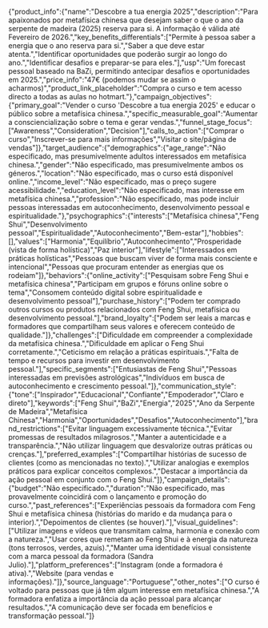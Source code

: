 {"product_info":{"name":"Descobre a tua energia 2025","description":"Para apaixonados por metafísica chinesa que desejam saber o que o ano da serpente de madeira (2025) reserva para si. A informação é válida até Fevereiro de 2026.","key_benefits_differentials":["Permite à pessoa saber a energia que o ano reserva para si.","Saber a que deve estar atenta.","Identificar oportunidades que poderão surgir ao longo do ano.","Identificar desafios e preparar-se para eles."],"usp":"Um forecast pessoal baseado na BaZi, permitindo antecipar desafios e oportunidades em 2025.","price_info":"47€ (podemos mudar se assim o acharmos)","product_link_placeholder":"Compra o curso e tem acesso directo a todas as aulas no hotmart."},"campaign_objectives":{"primary_goal":"Vender o curso 'Descobre a tua energia 2025' e educar o público sobre a metafísica chinesa.","specific_measurable_goal":"Aumentar a consciencialização sobre o tema e gerar vendas.","funnel_stage_focus":["Awareness","Consideration","Decision"],"calls_to_action":["Comprar o curso","Inscrever-se para mais informações","Visitar o site/página de vendas"]},"target_audience":{"demographics":{"age_range":"Não especificado, mas presumivelmente adultos interessados em metafísica chinesa.","gender":"Não especificado, mas presumivelmente ambos os géneros.","location":"Não especificado, mas o curso está disponível online.","income_level":"Não especificado, mas o preço sugere acessibilidade.","education_level":"Não especificado, mas interesse em metafísica chinesa.","profession":"Não especificado, mas pode incluir pessoas interessadas em autoconhecimento, desenvolvimento pessoal e espiritualidade."},"psychographics":{"interests":["Metafísica chinesa","Feng Shui","Desenvolvimento pessoal","Espiritualidade","Autoconhecimento","Bem-estar"],"hobbies":[],"values":["Harmonia","Equilíbrio","Autoconhecimento","Prosperidade (vista de forma holística)","Paz interior"],"lifestyle":["Interessados em práticas holísticas","Pessoas que buscam viver de forma mais consciente e intencional","Pessoas que procuram entender as energias que os rodeiam"]},"behaviors":{"online_activity":["Pesquisam sobre Feng Shui e metafísica chinesa","Participam em grupos e fóruns online sobre o tema","Consomem conteúdo digital sobre espiritualidade e desenvolvimento pessoal"],"purchase_history":["Podem ter comprado outros cursos ou produtos relacionados com Feng Shui, metafísica ou desenvolvimento pessoal."],"brand_loyalty":["Podem ser leais a marcas e formadores que compartilham seus valores e oferecem conteúdo de qualidade."]},"challenges":["Dificuldade em compreender a complexidade da metafísica chinesa.","Dificuldade em aplicar o Feng Shui corretamente.","Ceticismo em relação a práticas espirituais.","Falta de tempo e recursos para investir em desenvolvimento pessoal."],"specific_segments":["Entusiastas de Feng Shui","Pessoas interessadas em previsões astrológicas","Indivíduos em busca de autoconhecimento e crescimento pessoal."]},"communication_style":{"tone":["Inspirador","Educacional","Confiante","Empoderador","Claro e direto"],"keywords":["Feng Shui","BaZi","Energia","2025","Ano da Serpente de Madeira","Metafísica Chinesa","Harmonia","Oportunidades","Desafios","Autoconhecimento"],"brand_restrictions":["Evitar linguagem excessivamente técnica.","Evitar promessas de resultados milagrosos.","Manter a autenticidade e a transparência.","Não utilizar linguagem que desvalorize outras práticas ou crenças."],"preferred_examples":["Compartilhar histórias de sucesso de clientes (como as mencionadas no texto).","Utilizar analogias e exemplos práticos para explicar conceitos complexos.","Destacar a importância da ação pessoal em conjunto com o Feng Shui."]},"campaign_details":{"budget":"Não especificado.","duration":"Não especificado, mas provavelmente coincidirá com o lançamento e promoção do curso.","past_references":["Experiências pessoais da formadora com Feng Shui e metafísica chinesa (histórias do marido e da mudança para o interior).","Depoimentos de clientes (se houver)."],"visual_guidelines":["Utilizar imagens e vídeos que transmitam calma, harmonia e conexão com a natureza.","Usar cores que remetam ao Feng Shui e à energia da natureza (tons terrosos, verdes, azuis).","Manter uma identidade visual consistente com a marca pessoal da formadora (Sandra Julio)."],"platform_preferences":["Instagram (onde a formadora é ativa).","Website (para vendas e informações)."]},"source_language":"Portuguese","other_notes":["O curso é voltado para pessoas que já têm algum interesse em metafísica chinesa.","A formadora enfatiza a importância da ação pessoal para alcançar resultados.","A comunicação deve ser focada em benefícios e transformação pessoal."]}